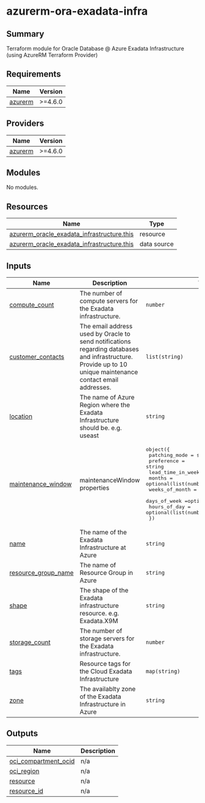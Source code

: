 # azurerm-ora-exadata-infra

## Summary

Terraform module for Oracle Database @ Azure Exadata Infrastructure (using AzureRM Terraform Provider)

<!-- BEGIN_TF_DOCS -->
## Requirements

| Name | Version |
|------|---------|
| <a name="requirement_azurerm"></a> [azurerm](#requirement\_azurerm) | >=4.6.0 |

## Providers

| Name | Version |
|------|---------|
| <a name="provider_azurerm"></a> [azurerm](#provider\_azurerm) | >=4.6.0 |

## Modules

No modules.

## Resources

| Name | Type |
|------|------|
| [azurerm_oracle_exadata_infrastructure.this](https://registry.terraform.io/providers/hashicorp/azurerm/latest/docs/resources/oracle_exadata_infrastructure) | resource |
| [azurerm_oracle_exadata_infrastructure.this](https://registry.terraform.io/providers/hashicorp/azurerm/latest/docs/data-sources/oracle_exadata_infrastructure) | data source |

## Inputs

| Name | Description | Type | Default | Required |
|------|-------------|------|---------|:--------:|
| <a name="input_compute_count"></a> [compute\_count](#input\_compute\_count) | The number of compute servers for the Exadata infrastructure. | `number` | `2` | no |
| <a name="input_customer_contacts"></a> [customer\_contacts](#input\_customer\_contacts) | The email address used by Oracle to send notifications regarding databases and infrastructure. Provide up to 10 unique maintenance contact email addresses. | `list(string)` | `[]` | no |
| <a name="input_location"></a> [location](#input\_location) | The name of Azure Region where the Exadata Infrastructure should be. e.g. useast | `string` | n/a | yes |
| <a name="input_maintenance_window"></a> [maintenance\_window](#input\_maintenance\_window) | maintenanceWindow properties | <pre>object({<br/>      patching_mode = string<br/>      preference = string<br/>      lead_time_in_weeks = optional(number)<br/>      months = optional(list(number))<br/>      weeks_of_month = optional(list(number))<br/>      days_of_week =optional(list(number))<br/>      hours_of_day = optional(list(number))<br/>  })</pre> | <pre>{<br/>  "patching_mode": "Rolling",<br/>  "preference": "NoPreference"<br/>}</pre> | no |
| <a name="input_name"></a> [name](#input\_name) | The name of the Exadata Infrastructure at Azure | `string` | `"odaaz-infra"` | no |
| <a name="input_resource_group_name"></a> [resource\_group\_name](#input\_resource\_group\_name) | The name of Resource Group in Azure | `string` | `"rg-oradb"` | no |
| <a name="input_shape"></a> [shape](#input\_shape) | The shape of the Exadata infrastructure resource. e.g. Exadata.X9M | `string` | `"Exadata.X9M"` | no |
| <a name="input_storage_count"></a> [storage\_count](#input\_storage\_count) | The number of storage servers for the Exadata infrastructure. | `number` | `3` | no |
| <a name="input_tags"></a> [tags](#input\_tags) | Resource tags for the Cloud Exadata Infrastructure | `map(string)` | `null` | no |
| <a name="input_zone"></a> [zone](#input\_zone) | The availablty zone of the Exadata Infrastructure in Azure | `string` | n/a | yes |

## Outputs

| Name | Description |
|------|-------------|
| <a name="output_oci_compartment_ocid"></a> [oci\_compartment\_ocid](#output\_oci\_compartment\_ocid) | n/a |
| <a name="output_oci_region"></a> [oci\_region](#output\_oci\_region) | n/a |
| <a name="output_resource"></a> [resource](#output\_resource) | n/a |
| <a name="output_resource_id"></a> [resource\_id](#output\_resource\_id) | n/a |
<!-- END_TF_DOCS -->